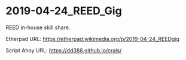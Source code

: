 # 2019-04-24_REED_Gig
REED in-house skill share.

Etherpad URL: https://etherpad.wikimedia.org/p/2019-04-24_REEDgig

Script Ahoy URL: https://dd388.github.io/crals/
